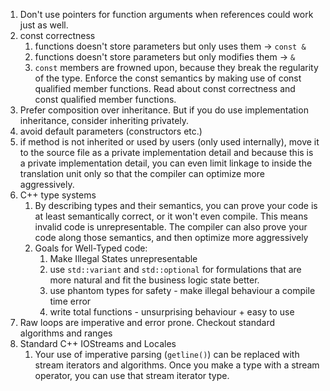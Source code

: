 1. Don't use pointers for function arguments when references could work just as well.
2. const correctness
	1. functions doesn't store parameters but only uses them -> `const &`
	2. functions doesn't store parameters but only modifies them -> `&`
	3. `const` members are frowned upon, because they break the regularity of the type. Enforce the const semantics by making use of const qualified member functions. Read about const correctness and const qualified member functions.
3. Prefer composition over inheritance. But if you do use implementation inheritance, consider inheriting privately.
4. avoid default parameters (constructors etc.)
5. if method is not inherited or used by users (only used internally), move it to the source file as a private implementation detail and because this is a private implementation detail, you can even limit linkage to inside the translation unit only so that the compiler can optimize more aggressively.
6. C++ type systems
	1. By describing types and their semantics, you can prove your code is at least semantically correct, or it won't even compile. This means invalid code is unrepresentable. The compiler can also prove your code along those semantics, and then optimize more aggressively
	2. Goals for Well-Typed code:
		1. Make Illegal States unrepresentable
		2. use `std::variant` and `std::optional` for formulations that are more natural and fit the business logic state better.
		3. use phantom types for safety - make illegal behaviour a compile time error
		4. write total functions - unsurprising behaviour + easy to use
7. Raw loops are imperative and error prone. Checkout standard algorithms and ranges
8. Standard C++ IOStreams and Locales
	1. Your use of imperative parsing (`getline()`) can be replaced with stream iterators and algorithms. Once you make a type with a stream operator, you can use that stream iterator type.